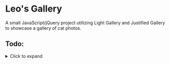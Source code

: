 # Leo's Gallery

A small JavaScript/jQuery project utilizing Light Gallery and Justified Gallery to showcase a gallery of cat photos.

## Todo:

<details>
<summary> Click to expand </summary>

- [x] Add other LightGallery plugins
- [x] Embed `date_photo_taken` metadata into images and incorporate it into HTML tagging
- [x] Implement retrieving image links/info from a `.json` file rather than hardcoding based on image filename pattern. (would have been possible to use neocities API but cba)
- [x] Create a script for building JSON from images in the `/images` directory (this is done inside thumbnail_generator.py now)
- [x] Design a stylish top bar with buttons that function as tab switchers between separate albums
- [x] Consider separating purple and pink albums (if appropriate), and add other photos after cleaning/prepping them (considered.. not doing for now)
- [ ] maybe implement media queries and srcset attributes or `<picture>` tags for serving smaller thumbnails to mobile devices. Currently, on mobile, the thumbnails are large enough that they usually get a whole row to themselves.  

build-related or script related 
- [x] Adapt `directory_resizer.py` to allow replacing/overwriting originals
- [ ] Adapt `directory_resizer.py` to possibly check if a directory is oversized and run itself if so
- [ ] Include the `directory_reiszer.py` script in build process
- [ ] Include the `thumbnail_generator` script in build process

neko-related
- [x] add oneko.js
- [ ] remake neko sprite file with other colors (orange is closest to leo)  
- [ ] add multiple instances of neko? 
- [ ] add a user setting for selecting diffferent neko skins?
- [ ] implement cookies for saving preferred neko? (not sure if possible with neocities)
- [ ] adapt neko to respond to touchstart on mobile?

misc/styling-related
- [ ] use non-pitch-black background color for galleries (final row too dark)
- [x] improve responsive mobile design wrt decsription-box sizing and text display 
- [x] switch album tab texts to " album 1 " " album 2 "
- [x] change button and window shadows to blue or use a different polished style
- [x] maybe use ⓘ or icon of ⓘ in "About" button 
- [ ] implement lazy loading, figure out why loading gets interrupted
- [ ] figure out how to detect dark-mode-preffered of useragent to use dark version of github icon
- [ ] improve description-box styling to reduce empty space below text, between github button
- [ ] add tooltips, particularly to github button, reading ("view this project on github")
- [ ] improve :hover styling of about button 

 
non-site related
- [ ] update usb backup with rotated/data photoscans with appropriate naming convention

</details>

